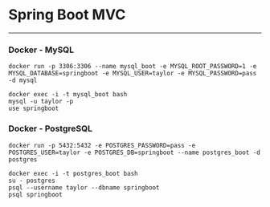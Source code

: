 # Spring Boot MVC

---

### Docker - MySQL

```
docker run -p 3306:3306 --name mysql_boot -e MYSQL_ROOT_PASSWORD=1 -e MYSQL_DATABASE=springboot -e MYSQL_USER=taylor -e MYSQL_PASSWORD=pass -d mysql

docker exec -i -t mysql_boot bash
mysql -u taylor -p
use springboot
```

### Docker - PostgreSQL
```
docker run -p 5432:5432 -e POSTGRES_PASSWORD=pass -e POSTGRES_USER=taylor -e POSTGRES_DB=springboot --name postgres_boot -d postgres

docker exec -i -t postgres_boot bash
su - postgres
psql --username taylor --dbname springboot
psql springboot
```